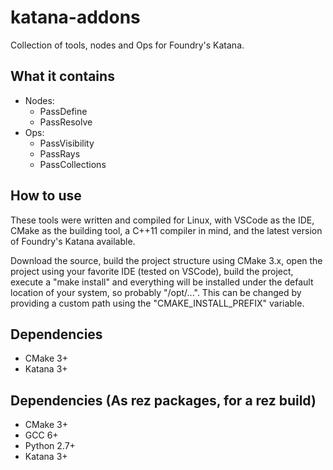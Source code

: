 katana-addons
===

Collection of tools, nodes and Ops for Foundry's Katana.

What it contains
---

* Nodes:
    * PassDefine
    * PassResolve
* Ops:
    * PassVisibility
    * PassRays
    * PassCollections

How to use
---

These tools were written and compiled for Linux, with VSCode as the IDE, CMake as the building tool, a C++11 compiler in mind, and the latest version of Foundry's Katana available.

Download the source, build the project structure using CMake 3.x, open the project using your favorite IDE (tested on VSCode), build the project, execute a "make install" and everything will be installed under the default location of your system, so probably "/opt/...".
This can be changed by providing a custom path using the "CMAKE_INSTALL_PREFIX" variable.

Dependencies
---

* CMake 3+
* Katana 3+

Dependencies (As rez packages, for a rez build)
---

* CMake 3+
* GCC 6+
* Python 2.7+
* Katana 3+
